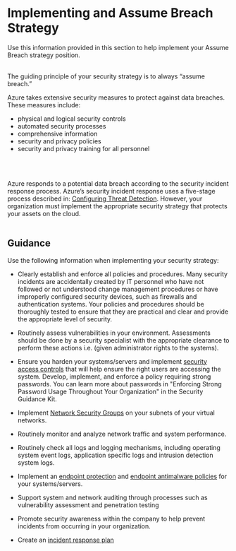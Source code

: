 # Implementing and Assume Breach Strategy
Use this information provided in this section to help implement your Assume Breach strategy position. 
<br />
<br />

The guiding principle of your security strategy is to always “assume breach.” 

Azure takes extensive security measures to protect against data breaches.  
These measures include:
- physical and logical security controls
- automated security processes
- comprehensive information 
- security and privacy policies
- security and privacy training for all personnel
<br />
<br />

Azure responds to a potential data breach according to the security incident response process. Azure’s security incident response uses a five-stage process described in: [Configuring Threat Detection](4.7-Configuring-Threat-Detection.md). However, your organization must implement the appropriate security strategy that protects your assets on the cloud.
<br />
<br />

## Guidance

Use the following information when implementing your security strategy:

- Clearly establish and enforce all policies and procedures. Many security incidents are accidentally created by IT personnel who have not followed or not understood change management procedures or have improperly configured security devices, such as firewalls and authentication systems. Your policies and procedures should be thoroughly tested to ensure that they are practical and clear and provide the appropriate level of security.

- Routinely assess vulnerabilities in your environment. Assessments should be done by a security specialist with the appropriate clearance to perform these actions i.e. (given administrator rights to the systems).
- Ensure you harden your systems/servers and implement [security access controls](https://docs.microsoft.com/en-us/azure/security/azure-security-identity-management-best-practices) that will help ensure the right users are accessing the system.
Develop, implement, and enforce a policy requiring strong passwords. You can learn more about passwords in "Enforcing Strong Password Usage Throughout Your Organization" in the Security Guidance Kit.
- Implement [Network Security Groups](https://docs.microsoft.com/en-us/azure/virtual-network/virtual-networks-create-nsg-arm-pportal) on your subnets of your virtual networks. 
- Routinely monitor and analyze network traffic and system performance.
- Routinely check all logs and logging mechanisms, including operating system event logs, application specific logs and intrusion detection system logs. 
- Implement an [endpoint protection](https://docs.microsoft.com/en-us/sccm/protect/deploy-use/endpoint-protection) and [endpoint antimalware policies](https://docs.microsoft.com/en-us/sccm/protect/deploy-use/endpoint-antimalware-policies) for your systems/servers. 
- Support system and network auditing through processes such as vulnerability assessment and penetration testing
- Promote security awareness within the company to help prevent incidents from occurring in your organization.
- Create an [incident response plan](4.6-Incident-Response-Management.md)  
